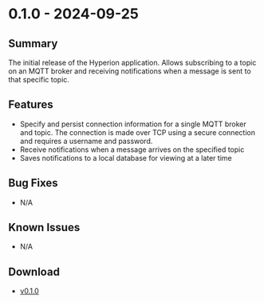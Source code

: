 # 0.1.0 - 2024-09-25

## Summary

The initial release of the Hyperion application. Allows subscribing to a topic
on an MQTT broker and receiving notifications when a message is sent to that
specific topic.

## Features

- Specify and persist connection information for a single MQTT broker and topic.
  The connection is made over TCP using a secure connection and requires a
  username and password.
- Receive notifications when a message arrives on the specified topic
- Saves notifications to a local database for viewing at a later time

## Bug Fixes

- N/A

## Known Issues

- N/A

## Download

- [v0.1.0](https://github.com/Demetrioz/Hyperion/releases/tag/0.1.0)
